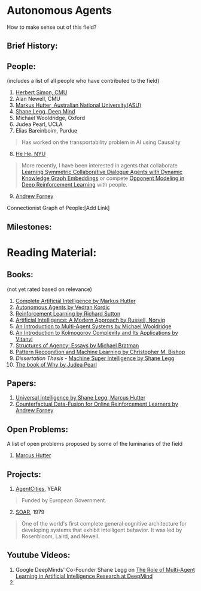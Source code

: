 # Autonomous Agents
How to make sense out of this field?

## Brief History:


## People: 
(includes a list of all people who have contributed to the field)
1. [Herbert Simon, CMU](http://diva.library.cmu.edu/Simon/)
2. Alan Newell, CMU
3. [Markus Hutter, Australian National University(ASU)](http://www.hutter1.net/private/index.htm)
4. [Shane Legg, Deep Mind](https://en.wikipedia.org/wiki/Shane_Legg)
5. Michael Wooldridge, Oxford
6. Judea Pearl, UCLA
7. Elias Bareinboim, Purdue
> Has worked on the transportability problem in AI using Causality
8. [He He, NYU](https://hhexiy.github.io/)
> More recently, I have been interested in agents that collaborate [Learning Symmetric Collaborative Dialogue Agents with Dynamic Knowledge Graph Embeddings](https://arxiv.org/abs/1704.07130) or compete [Opponent Modeling in Deep Reinforcement Learning](https://arxiv.org/abs/1609.05559) with people. 
9. [Andrew Forney](https://cse.lmu.edu/department/computerscience/facultyandstaff/?expert=andrew.forney)


Connectionist Graph of People:[Add Link]

## Milestones:

# Reading Material: 

## Books: 
(not yet rated based on relevance)
1. [Complete Artificial Intelligence by Markus Hutter](https://www.amazon.com/gp/product/3540221395)
2. [Autonomous Agents by Vedran Kordic](https://www.intechopen.com/books/autonomous-agents)
3. [Reinforcement Learning by Richard Sutton](http://incompleteideas.net/book/the-book-2nd.html)
4. [Artificial Intelligence: A Modern Approach by Russell, Norvig](http://aima.cs.berkeley.edu/index.html)
5. [An Introduction to Multi-Agent Systems by Michael Wooldridge](https://www.amazon.com/Introduction-MultiAgent-Systems-Michael-Wooldridge/dp/0470519460)
6. [An Introduction to Kolmogorov Complexity and Its Applications by Vitanyi](https://homepages.cwi.nl/~paulv/kolmogorov.html)
7. [Structures of Agency: Essays by Michael Bratman](https://www.amazon.com/Structures-Agency-Essays-Michael-Bratman/dp/0195187717)
8. [Pattern Recognition and Machine Learning by Christopher M. Bishop](https://www.amazon.com/Pattern-Recognition-Learning-Information-Statistics/dp/0387310738/ref=sr_1_2?ie=UTF8&s=books&qid=1263391804&sr=8-2#reader_0387310738)
9. *Dissertation Thesis* - [Machine Super Intelligence by Shane Legg](http://www.vetta.org/documents/Machine_Super_Intelligence.pdf)
10. [The book of Why by Judea Pearl](https://www.amazon.com/Book-Why-Science-Cause-Effect/dp/046509760X/ref=sr_1_1?ie=UTF8&qid=1528229005&sr=8-1&keywords=book+of+why) 


## Papers: 
1. [Universal Intelligence by Shane Legg, Marcus Hutter](https://arxiv.org/pdf/0712.3329.pdf)
2. [Counterfactual Data-Fusion for Online Reinforcement Learners by Andrew Forney](http://proceedings.mlr.press/v70/forney17a/forney17a.pdf)

## Open Problems:
A list of open problems proposed by some of the luminaries of the field

1. [Marcus Hutter](https://github.com/abi-aryan/autonomous-agents/tree/master/Open%20Problems/Markus%20Hutter)

## Projects:
1. [AgentCities](https://cordis.europa.eu/project/rcn/57165_en.html), YEAR
> Funded by European Government. 
2. [SOAR](https://soar.eecs.umich.edu/), 1979
> One of the world's first complete general cognitive architecture for developing systems that exhibit intelligent behavior. It was led by Rosenbloom, Laird, and Newell. 

## Youtube Videos:
1. Google DeepMinds' Co-Founder Shane Legg on [The Role of Multi-Agent Learning in Artificial Intelligence Research at DeepMind ](https://www.youtube.com/watch?v=CvL-KV3IBcM)
2. 
